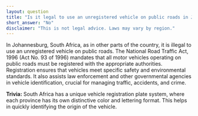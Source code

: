 ```yaml
---
layout: question
title: "Is it legal to use an unregistered vehicle on public roads in Johannesburg, South Africa?"
short_answer: "No"
disclaimer: "This is not legal advice. Laws may vary by region."
---
```


In Johannesburg, South Africa, as in other parts of the country, it is illegal to use an unregistered vehicle on public roads. The National Road Traffic Act, 1996 (Act No. 93 of 1996) mandates that all motor vehicles operating on public roads must be registered with the appropriate authorities. Registration ensures that vehicles meet specific safety and environmental standards. It also assists law enforcement and other governmental agencies in vehicle identification, crucial for managing traffic, accidents, and crime.

**Trivia:** South Africa has a unique vehicle registration plate system, where each province has its own distinctive color and lettering format. This helps in quickly identifying the origin of the vehicle.
